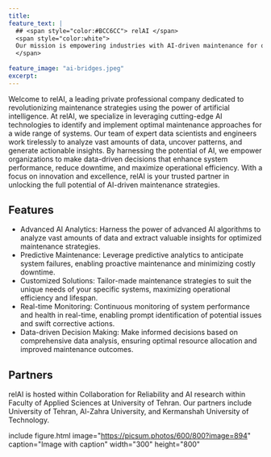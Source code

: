 ```yaml
---
title: 
feature_text: |
  ## <span style="color:#BCC6CC"> relAI </span>
  <span style="color:white">
  Our mission is empowering industries with AI-driven maintenance for optimal efficiency and performance
  </span>
  
feature_image: "ai-bridges.jpeg"
excerpt:
---
```


Welcome to relAI, a leading private professional company dedicated to revolutionizing maintenance strategies using the power of artificial intelligence. At relAI, we specialize in leveraging cutting-edge AI technologies to identify and implement optimal maintenance approaches for a wide range of systems. Our team of expert data scientists and engineers work tirelessly to analyze vast amounts of data, uncover patterns, and generate actionable insights. By harnessing the potential of AI, we empower organizations to make data-driven decisions that enhance system performance, reduce downtime, and maximize operational efficiency. With a focus on innovation and excellence, relAI is your trusted partner in unlocking the full potential of AI-driven maintenance strategies.


## Features

- Advanced AI Analytics: Harness the power of advanced AI algorithms to analyze vast amounts of data and extract valuable insights for optimized maintenance strategies.
- Predictive Maintenance: Leverage predictive analytics to anticipate system failures, enabling proactive maintenance and minimizing costly downtime.
- Customized Solutions: Tailor-made maintenance strategies to suit the unique needs of your specific systems, maximizing operational efficiency and lifespan.
- Real-time Monitoring: Continuous monitoring of system performance and health in real-time, enabling prompt identification of potential issues and swift corrective actions.
- Data-driven Decision Making: Make informed decisions based on comprehensive data analysis, ensuring optimal resource allocation and improved maintenance outcomes.


## Partners

relAI is hosted within Collaboration for Reliability and AI research within Faculty of Applied Sciences at University of Tehran. Our partners include University of Tehran, Al-Zahra University, and Kermanshah University of Technology.

include figure.html image="https://picsum.photos/600/800?image=894" caption="Image with caption" width="300" height="800" 

